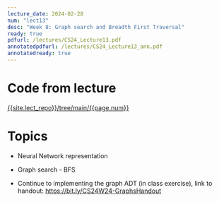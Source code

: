 ```yaml
---
lecture_date: 2024-02-28
num: "lect13"
desc: "Week 8: Graph search and Breadth First Traversal"
ready: true
pdfurl: /lectures/CS24_Lecture13.pdf
annotatedpdfurl: /lectures/CS24_Lecture13_ann.pdf
annotatedready: true
---
```


# Code from lecture
[{{site.lect_repo}}/tree/main/{{page.num}}]({{site.lect_repo}}/tree/main/{{page.num}})

# Topics
* Neural Network representation
* Graph search - BFS

* Continue to implementing the graph ADT (in class exercise), link to handout: <https://bit.ly/CS24W24-GraphsHandout>


